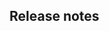 <!-- Description of the change -->

## Release notes

<!-- Enter user-facing release notes here or "None" if there are no user-facing changes -->
